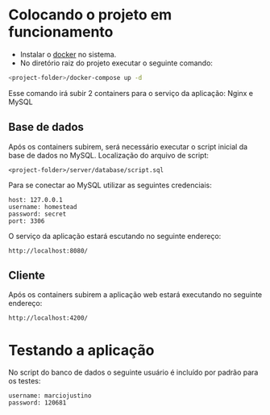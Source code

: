 # Colocando o projeto em funcionamento
* Instalar o [docker](https://store.docker.com/search?type=edition&offering=community) no sistema.
* No diretório raiz do projeto executar o seguinte comando:
```bash
<project-folder>/docker-compose up -d
```
Esse comando irá subir 2 containers para o serviço da aplicação: Nginx e MySQL

## Base de dados
Após os containers subirem, será necessário executar o script inicial da base de dados no MySQL.
Localização do arquivo de script:
```
<project-folder>/server/database/script.sql
```

Para se conectar ao MySQL utilizar as seguintes credenciais:
```
host: 127.0.0.1
username: homestead
password: secret
port: 3306
```

O serviço da aplicação estará escutando no seguinte endereço:
```
http://localhost:8080/
```

## Cliente
Após os containers subirem a aplicação web estará executando no seguinte endereço:
```
http://localhost:4200/
```

# Testando a aplicação
No script do banco de dados o seguinte usuário é incluído por padrão para os testes:
```
username: marciojustino
password: 120681
```